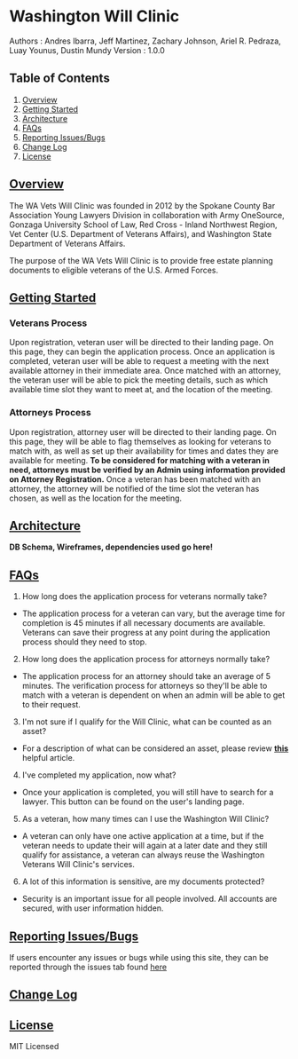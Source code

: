 # Washington Will Clinic
Authors : Andres Ibarra, Jeff Martinez, Zachary Johnson, Ariel R. Pedraza, Luay Younus, Dustin Mundy
Version : 1.0.0

## Table of Contents

1. [Overview](https://github.com/Will-Clinic/WA-Will-Clinic/new/master?readme=1#overview)
2. [Getting Started](https://github.com/Will-Clinic/WA-Will-Clinic/new/master?readme=1#getting-started)
3. [Architecture](https://github.com/Will-Clinic/WA-Will-Clinic/new/master?readme=1#architecture)
4. [FAQs](https://github.com/Will-Clinic/WA-Will-Clinic/new/master?readme=1#faqs)
5. [Reporting Issues/Bugs](https://github.com/Will-Clinic/WA-Will-Clinic/new/master?readme=1#reporting-issuesbugs)
6. [Change Log](https://github.com/Will-Clinic/WA-Will-Clinic/new/master?readme=1#change-log)
7. [License](https://github.com/Will-Clinic/WA-Will-Clinic/new/master?readme=1#license)

## [Overview](https://github.com/Will-Clinic/WA-Will-Clinic/new/master?readme=1#table-of-contents)
The WA Vets Will Clinic was founded in 2012 by the Spokane County Bar Association Young Lawyers Division in collaboration with Army OneSource, Gonzaga University School of Law, Red Cross - Inland Northwest Region, Vet Center (U.S. Department of Veterans Affairs), and  Washington State Department of Veterans Affairs.

The purpose of the WA Vets Will Clinic is to provide free estate planning documents to eligible veterans of the U.S. Armed Forces.

## [Getting Started](https://github.com/Will-Clinic/WA-Will-Clinic/new/master?readme=1#table-of-contents)

### Veterans Process
Upon registration, veteran user will be directed to their landing page. On this page, they can begin the application process. Once an application is completed, veteran user will be able to request a meeting with the next available attorney in their immediate area. Once matched with an attorney, the veteran user will be able to pick the meeting details, such as which available time slot they want to meet at, and the location of the meeting.

### Attorneys Process
Upon registration, attorney user will be directed to their landing page. On this page, they will be able to flag themselves as looking for veterans to match with, as well as set up their availability for times and dates they are available for meeting. **To be considered for matching with a veteran in need, attorneys must be verified by an Admin using information provided on Attorney Registration.** Once a veteran has been matched with an attorney, the attorney will be notified of the time slot the veteran has chosen, as well as the location for the meeting.

## [Architecture](https://github.com/Will-Clinic/WA-Will-Clinic/new/master?readme=1#table-of-contents)
**DB Schema, Wireframes, dependencies used go here!**

## [FAQs](https://github.com/Will-Clinic/WA-Will-Clinic/new/master?readme=1#table-of-contents)
1. How long does the application process for veterans normally take?
  + The application process for a veteran can vary, but the average time for completion is 45 minutes if all necessary documents are available. Veterans can save their progress at any point during the application process should they need to stop.
  
2. How long does the application process for attorneys normally take?
  + The application process for an attorney should take an average of 5 minutes. The verification process for attorneys so they'll be able to match with a veteran is dependent on when an admin will be able to get to their request.
  
3. I'm not sure if I qualify for the Will Clinic, what can be counted as an asset?
  + For a description of what can be considered an asset, please review [**this**](https://www.sapling.com/12085934/examples-personal-assets) helpful article.
4. I've completed my application, now what?
  + Once your application is completed, you will still have to search for a lawyer. This button can be found on the user's landing page.
  
5. As a veteran, how many times can I use the Washington Will Clinic?
  + A veteran can only have one active application at a time, but if the veteran needs to update their will again at a later date and they still qualify for assistance, a veteran can always reuse the Washington Veterans Will Clinic's services.

6. A lot of this information is sensitive, are my documents protected?
  + Security is an important issue for all people involved. All accounts are secured, with user information hidden.
  
## [Reporting Issues/Bugs](https://github.com/Will-Clinic/WA-Will-Clinic/new/master?readme=1#table-of-contents)
If users encounter any issues or bugs while using this site, they can be reported through the issues tab found [here]()

## [Change Log](https://github.com/Will-Clinic/WA-Will-Clinic/new/master?readme=1#table-of-contents)

## [License](https://github.com/Will-Clinic/WA-Will-Clinic/new/master?readme=1#table-of-contents)
MIT Licensed
